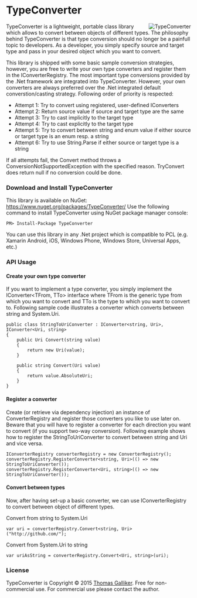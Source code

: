 # TypeConverter 
<img src="https://raw.githubusercontent.com/thomasgalliker/TypeConverter/master/TypeConverter.NuGet/TypeConverterIcon.png" alt="TypeConverter" align="right">
TypeConverter is a lightweight, portable class library which allows to convert between objects of different types. The philosophy behind TypeConverter is that type conversion should no longer be a painfull topic to developers. As a developer, you simply specify source and target type and pass in your desired object which you want to convert.

This library is shipped with some basic sample conversion strategies, however, you are free to write your own type converters and register them in the IConverterRegistry. The most important type conversions provided by the .Net framework are integrated into TypeConverter. However, your own converters are always preferred over the .Net integrated default converstion/casting strategy. Following order of priority is respected:
- Attempt 1: Try to convert using registered, user-defined IConverters
- Attempt 2: Return source value if source and target type are the same
- Attempt 3: Try to cast implicitly to the target type
- Attempt 4: Try to cast explicitly to the target type
- Attempt 5: Try to convert between string and enum value if either source or target type is an enum resp. a string
- Attempt 6: Try to use String.Parse if either source or target type is a string

If all attempts fail, the Convert method throws a ConversionNotSupportedException with the specified reason. TryConvert does return null if no conversion could be done.

### Download and Install TypeConverter
This library is available on NuGet: https://www.nuget.org/packages/TypeConverter/
Use the following command to install TypeConverter using NuGet package manager console:

    PM> Install-Package TypeConverter

You can use this library in any .Net project which is compatible to PCL (e.g. Xamarin Android, iOS, Windows Phone, Windows Store, Universal Apps, etc.)

### API Usage
#### Create your own type converter
If you want to implement a type converter, you simply implement the IConverter<TFrom, TTo> interface where TFrom is the generic type from which you want to convert and TTo is the type to which you want to convert to.
Following sample code illustrates a converter which converts between string and System.Uri.
```
public class StringToUriConverter : IConverter<string, Uri>, IConverter<Uri, string>
{
    public Uri Convert(string value)
    {
        return new Uri(value);
    }

    public string Convert(Uri value)
    {
        return value.AbsoluteUri;
    }
}
```

#### Register a converter
Create (or retrieve via dependency injection) an instance of ConverterRegistry and register those converters you like to use later on. Beware that you will have to register a converter for each direction you want to convert (if you support two-way conversion). Following example shows how to register the StringToUriConverter to convert between string and Uri and vice versa.
```
IConverterRegistry converterRegistry = new ConverterRegistry();
converterRegistry.RegisterConverter<string, Uri>(() => new StringToUriConverter());
converterRegistry.RegisterConverter<Uri, string>(() => new StringToUriConverter());
```

#### Convert between types
Now, after having set-up a basic converter, we can use IConverterRegistry to convert between object of different types.

Convert from string to System.Uri
```
var uri = converterRegistry.Convert<string, Uri>("http://github.com/");
```
Convert from System.Uri to string
```
var uriAsString = converterRegistry.Convert<Uri, string>(uri);
```

### License
TypeConverter is Copyright &copy; 2015 [Thomas Galliker](https://ch.linkedin.com/in/thomasgalliker). Free for non-commercial use. For commercial use please contact the author.

